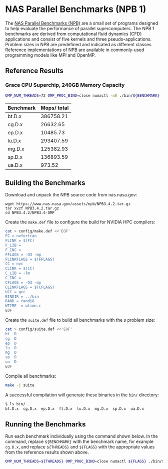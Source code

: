 # NAS Parallel Benchmarks (NPB 1)

The [NAS Parallel Benchmarks (NPB)](https://www.nas.nasa.gov/software/npb.html) are a small set of programs designed to help evaluate the performance of parallel supercomputers. The NPB 1 benchmarks are derived from computational fluid dynamics (CFD) applications and consist of five kernels and three pseudo-applications. Problem sizes in NPB are predefined and indicated as different classes. Reference implementations of NPB are available in commonly-used programming models like MPI and OpenMP.

## Reference Results
### Grace CPU Superchip, 240GB Memory Capacity

```bash
OMP_NUM_THREADS=72 OMP_PROC_BIND=close numactl -m0 ./bin/${BENCHMARK}
```

| Benchmark | Mops/ total |
| --------- | ----------- |
| bt.D.x    | 386758.21   |
| cg.D.x    | 26632.65    |
| ep.D.x    | 10485.73    |
| lu.D.x    | 293407.59   |
| mg.D.x    | 125382.93   |
| sp.D.x    | 136893.59   |
| ua.D.x    | 973.52      |


## Building the Benchmarks

Download and unpack the NPB source code from nas.nasa.gov:
```
wget https://www.nas.nasa.gov/assets/npb/NPB3.4.2.tar.gz
tar xvzf NPB3.4.2.tar.gz
cd NPB3.4.2/NPB3.4-OMP
```

Create the `make.def` file to configure the build for NVIDIA HPC compilers:
```bash
cat > config/make.def <<'EOF'
FC = nvfortran
FLINK = $(FC)
F_LIB =
F_INC =
FFLAGS = -O3 -mp
FLINKFLAGS = $(FFLAGS)
CC = nvc
CLINK = $(CC)
C_LIB = -lm
C_INC =
CFLAGS = -O3 -mp
CLINKFLAGS = $(CFLAGS)
UCC = gcc
BINDIR = ../bin
RAND = randi8
WTIME  = wtime.c
EOF
```

Create the `suite.def` file to build all benchmarks with the `D` problem size:
```bash
cat > config/suite.def <<'EOF'
bt	D
cg	D
ep	D
lu	D
mg	D
sp	D
ua	D
EOF
```

Compile all benchmarks:
```bash
make -j suite
```

A successful compilation will generate these binaries in the `bin/` directory:
```bash
$ ls bin/
bt.D.x  cg.D.x  ep.D.x  ft.D.x  lu.D.x  mg.D.x  sp.D.x  ua.D.x
```

## Running the Benchmarks

Run each benchmark individually using the command shown below.  In the command, replace `${BENCHMARK}` with the benchmark name, for example `cg.D.x`, and replace `${THREADS}` and `${FLAGS}` with the appropriate values from the reference results shown above.
```bash
OMP_NUM_THREADS=${THREADS} OMP_PROC_BIND=close numactl ${FLAGS} ./bin/${BENCHMARK}
```
